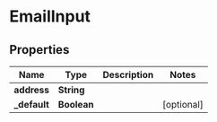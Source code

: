 
# EmailInput

## Properties
Name | Type | Description | Notes
------------ | ------------- | ------------- | -------------
**address** | **String** |  | 
**_default** | **Boolean** |  |  [optional]



